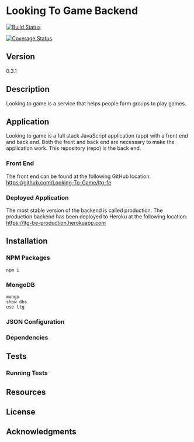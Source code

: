 # Looking To Game Backend

[![Build Status](https://travis-ci.org/Looking-To-Game/ltg-be.svg?branch=dev)](https://travis-ci.org/Looking-To-Game/ltg-be)

[![Coverage Status](https://coveralls.io/repos/github/Looking-To-Game/ltg-be/badge.svg?branch=master)](https://coveralls.io/github/Looking-To-Game/ltg-be?branch=master)

## Version
0.3.1

## Description
Looking to game is a service that helps people form groups to play games.

## Application
Looking to game is a full stack JavaScript application (app) with a front end and back end. Both the front and back end are necessary to make the application work. This repository (repo) is the back end.

### Front End
The front end can be found at the following GitHub location:
https://github.com/Looking-To-Game/ltg-fe

### Deployed Application
The most stable version of the backend is called production. The production backend has been deployed to Heroku at the following location:
https://ltg-be-production.herokuapp.com

## Installation
### NPM Packages

`npm i`

### MongoDB

```
mongo
show dbs
use ltg
```

### JSON Configuration
### Dependencies

## Tests
### Running Tests

## Resources

## License

## Acknowledgments
